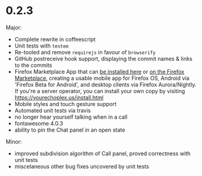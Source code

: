 0.2.3
=====

Major:
- Complete rewrite in coffeescript
- Unit tests with `testem`
- Re-tooled and remove `requirejs` in favour of `browserify`
- GitHub postreceive hook support, displaying the commit names & links to the commits
- Firefox Marketplace App that can [be installed here](https://chat.echoplex.us/install.html) or [on the Firefox Marketplace](https://marketplace.firefox.com/app/echoplexus), creating a usable mobile app for Firefox OS, Android via 'Firefox Beta for Android', and desktop clients via Firefox Aurora/Nightly.  If you're a server operator, you can install your own copy by visiting https://yourechoplex.us/install.html
- Mobile styles and touch gesture support
- Automated unit tests via travis
- no longer hear yourself talking when in a call
- fontawesome 4.0.3
- ability to pin the Chat panel in an open state

Minor:
- improved subdivision algorithm of Call panel, proved correctness with unit tests
- miscelaneous other bug fixes uncovered by unit tests
